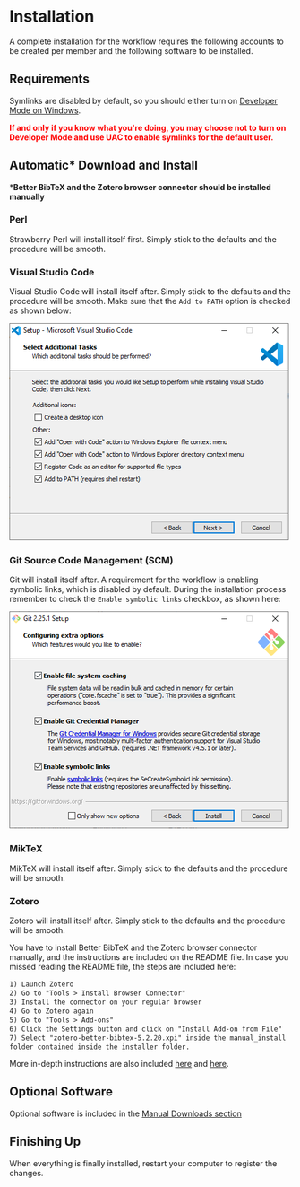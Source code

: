# Installation
A complete installation for the workflow requires the following accounts to be created per member and the following software to be installed.

## Requirements
Symlinks are disabled by default, so you should either turn on [Developer Mode on Windows](https://docs.microsoft.com/en-us/windows/uwp/get-started/enable-your-device-for-development).

**<span style="color:red">If and only if you know what you're doing, you may choose not to turn on Developer Mode and use UAC to enable symlinks for the default user.</span>**

## Automatic* Download and Install
***Better BibTeX and the Zotero browser connector should be installed manually**

### Perl
Strawberry Perl will install itself first. 
Simply stick to the defaults and the procedure will be smooth.

### Visual Studio Code
Visual Studio Code will install itself after.
Simply stick to the defaults and the procedure will be smooth.
Make sure that the `Add to PATH` option is checked as shown below:

![Screenshot](img/vscode_installer-screencap.PNG)

### Git Source Code Management (SCM)
Git will install itself after.
A requirement for the workflow is enabling symbolic links, which is disabled by default.
During the installation process remember to check the `Enable symbolic links` checkbox, as shown here:

![Screenshot](img/git-screencap.PNG)

### MikTeX
MikTeX will install itself after.
Simply stick to the defaults and the procedure will be smooth.

### Zotero
Zotero will install itself after.
Simply stick to the defaults and the procedure will be smooth.

You have to install Better BibTeX and the Zotero browser connector manually, and the instructions are included on the README file.
In case you missed reading the README file, the steps are included here:

    1) Launch Zotero
    2) Go to "Tools > Install Browser Connector"
    3) Install the connector on your regular browser
    4) Go to Zotero again
    5) Go to "Tools > Add-ons"
    6) Click the Settings button and click on "Install Add-on from File"
    7) Select "zotero-better-bibtex-5.2.20.xpi" inside the manual_install folder contained inside the installer folder.

More in-depth instructions are also included [here](https://retorque.re/zotero-better-bibtex/) and [here](https://guides.lib.fsu.edu/zotero/install/connector).

## Optional Software
Optional software is included in the [Manual Downloads section](../man_downloads)

## Finishing Up
When everything is finally installed, restart your computer to register the changes.